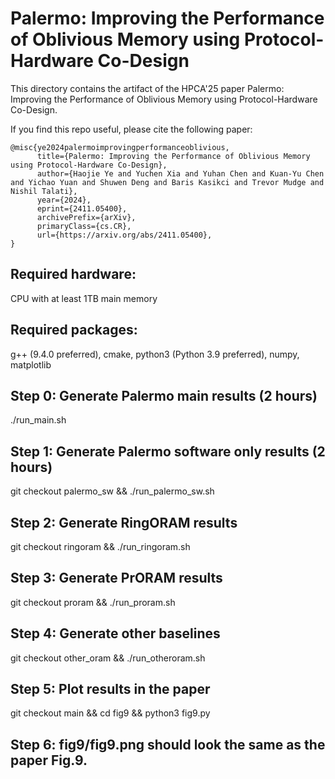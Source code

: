 Palermo: Improving the Performance of Oblivious Memory using Protocol-Hardware Co-Design
===================
This directory contains the artifact of the HPCA'25 paper Palermo: Improving the Performance of Oblivious Memory using Protocol-Hardware Co-Design. 

If you find this repo useful, please cite the following paper: 
```
@misc{ye2024palermoimprovingperformanceoblivious,
      title={Palermo: Improving the Performance of Oblivious Memory using Protocol-Hardware Co-Design}, 
      author={Haojie Ye and Yuchen Xia and Yuhan Chen and Kuan-Yu Chen and Yichao Yuan and Shuwen Deng and Baris Kasikci and Trevor Mudge and Nishil Talati},
      year={2024},
      eprint={2411.05400},
      archivePrefix={arXiv},
      primaryClass={cs.CR},
      url={https://arxiv.org/abs/2411.05400}, 
}
```

## Required hardware:
CPU with at least 1TB main memory

## Required packages:
g++ (9.4.0 preferred), cmake, python3 (Python 3.9 preferred), numpy, matplotlib

## **Step 0**: Generate Palermo main results (2 hours)
./run_main.sh

## **Step 1**: Generate Palermo software only results (2 hours)
git checkout palermo_sw && ./run_palermo_sw.sh

## **Step 2**: Generate RingORAM results
git checkout ringoram && ./run_ringoram.sh

## **Step 3**: Generate PrORAM results
git checkout proram && ./run_proram.sh

## **Step 4**: Generate other baselines
git checkout other_oram && ./run_otheroram.sh

## **Step 5**: Plot results in the paper
git checkout main && cd fig9 && python3 fig9.py

## **Step 6**: fig9/fig9.png should look the same as the paper Fig.9. 
